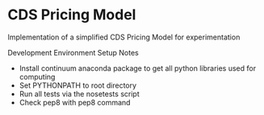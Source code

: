 CDS Pricing Model
=================

Implementation of a simplified CDS Pricing Model for experimentation


Development Environment Setup Notes
* Install continuum anaconda package to get all python libraries used for computing
* Set PYTHONPATH to root directory
* Run all tests via the nosetests script
* Check pep8 with pep8 command

